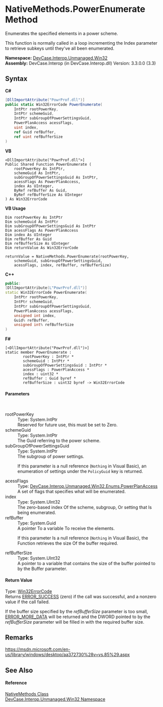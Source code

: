 # NativeMethods.PowerEnumerate Method 
 

Enumerates the specified elements in a power scheme. 

 This function is normally called in a loop incrementing the Index parameter to retrieve subkeys until they've all been enumerated.

**Namespace:**&nbsp;<a href="N_DevCase_Interop_Unmanaged_Win32">DevCase.Interop.Unmanaged.Win32</a><br />**Assembly:**&nbsp;DevCase.Interop (in DevCase.Interop.dll) Version: 3.3.0.0 (3.3)

## Syntax

**C#**<br />
``` C#
[DllImportAttribute("PowrProf.dll")]
public static Win32ErrorCode PowerEnumerate(
	IntPtr rootPowerKey,
	IntPtr schemeGuid,
	IntPtr subGroupOfPowerSettingsGuid,
	PowerPlanAccess acessFlags,
	uint index,
	ref Guid refBuffer,
	ref uint refBufferSize
)
```

**VB**<br />
``` VB
<DllImportAttribute("PowrProf.dll">]
Public Shared Function PowerEnumerate ( 
	rootPowerKey As IntPtr,
	schemeGuid As IntPtr,
	subGroupOfPowerSettingsGuid As IntPtr,
	acessFlags As PowerPlanAccess,
	index As UInteger,
	ByRef refBuffer As Guid,
	ByRef refBufferSize As UInteger
) As Win32ErrorCode
```

**VB Usage**<br />
``` VB Usage
Dim rootPowerKey As IntPtr
Dim schemeGuid As IntPtr
Dim subGroupOfPowerSettingsGuid As IntPtr
Dim acessFlags As PowerPlanAccess
Dim index As UInteger
Dim refBuffer As Guid
Dim refBufferSize As UInteger
Dim returnValue As Win32ErrorCode

returnValue = NativeMethods.PowerEnumerate(rootPowerKey, 
	schemeGuid, subGroupOfPowerSettingsGuid, 
	acessFlags, index, refBuffer, refBufferSize)
```

**C++**<br />
``` C++
public:
[DllImportAttribute(L"PowrProf.dll")]
static Win32ErrorCode PowerEnumerate(
	IntPtr rootPowerKey, 
	IntPtr schemeGuid, 
	IntPtr subGroupOfPowerSettingsGuid, 
	PowerPlanAccess acessFlags, 
	unsigned int index, 
	Guid% refBuffer, 
	unsigned int% refBufferSize
)
```

**F#**<br />
``` F#
[<DllImportAttribute("PowrProf.dll")>]
static member PowerEnumerate : 
        rootPowerKey : IntPtr * 
        schemeGuid : IntPtr * 
        subGroupOfPowerSettingsGuid : IntPtr * 
        acessFlags : PowerPlanAccess * 
        index : uint32 * 
        refBuffer : Guid byref * 
        refBufferSize : uint32 byref -> Win32ErrorCode 

```


#### Parameters
&nbsp;<dl><dt>rootPowerKey</dt><dd>Type: System.IntPtr<br />Reserved for future use, this must be set to Zero.</dd><dt>schemeGuid</dt><dd>Type: System.IntPtr<br />The Guid referring to the power scheme.</dd><dt>subGroupOfPowerSettingsGuid</dt><dd>Type: System.IntPtr<br />The subgroup of power settings. 

 If this parameter is a null reference (`Nothing` in Visual Basic), an enumeration of settings under the `PolicyGuid` key is returned.</dd><dt>acessFlags</dt><dd>Type: <a href="T_DevCase_Interop_Unmanaged_Win32_Enums_PowerPlanAccess">DevCase.Interop.Unmanaged.Win32.Enums.PowerPlanAccess</a><br />A set of flags that specifies what will be enumerated.</dd><dt>index</dt><dd>Type: System.UInt32<br />The zero-based index Of the scheme, subgroup, Or setting that Is being enumerated.</dd><dt>refBuffer</dt><dd>Type: System.Guid<br />A pointer To a variable To receive the elements. 

 If this parameter Is a null reference (`Nothing` in Visual Basic), the Function retrieves the size Of the buffer required.</dd><dt>refBufferSize</dt><dd>Type: System.UInt32<br />A pointer to a variable that contains the size of the buffer pointed to by the Buffer parameter.</dd></dl>

#### Return Value
Type: <a href="T_DevCase_Interop_Unmanaged_Win32_Enums_Win32ErrorCode">Win32ErrorCode</a><br />Returns <a href="T_DevCase_Interop_Unmanaged_Win32_Enums_Win32ErrorCode">ERROR_SUCCESS</a> (zero) if the call was successful, and a nonzero value if the call failed. 

 If the buffer size specified by the *refBufferSize* parameter is too small, <a href="T_DevCase_Interop_Unmanaged_Win32_Enums_Win32ErrorCode">ERROR_MORE_DATA</a> will be returned and the DWORD pointed to by the *refBufferSize* parameter will be filled in with the required buffer size.

## Remarks
<a href="https://msdn.microsoft.com/en-us/library/windows/desktop/aa372730%28v=vs.85%29.aspx" target="_blank">https://msdn.microsoft.com/en-us/library/windows/desktop/aa372730%28v=vs.85%29.aspx</a>

## See Also


#### Reference
<a href="T_DevCase_Interop_Unmanaged_Win32_NativeMethods">NativeMethods Class</a><br /><a href="N_DevCase_Interop_Unmanaged_Win32">DevCase.Interop.Unmanaged.Win32 Namespace</a><br />